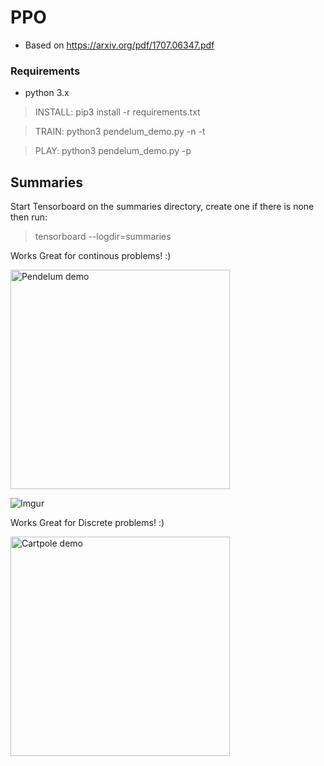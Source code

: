 # PPO 
  * Based on https://arxiv.org/pdf/1707.06347.pdf

### Requirements
  * python 3.x

> INSTALL: pip3 install -r requirements.txt

> TRAIN: python3 pendelum\_demo.py -n -t

> PLAY: python3 pendelum\_demo.py -p


Summaries
---
Start Tensorboard on the summaries directory, create one if there is none then run:
> tensorboard --logdir=summaries



Works Great for continous problems! :) 


<a href="https://giphy.com/gifs/jxa5HFQeS3CLO2Sxdm"> <img width=351px src="https://media.giphy.com/media/jxa5HFQeS3CLO2Sxdm/giphy.gif" title="Pendelum demo"/></a>

![Imgur](https://i.imgur.com/vxiH7GY.png)



Works Great for Discrete problems! :) 

<a href="https://giphy.com/gifs/3rWc8qOYjVCfsgiqh2"> <img width=351px src="https://media.giphy.com/media/3rWc8qOYjVCfsgiqh2/giphy.gif" title="Cartpole demo"/></a>
